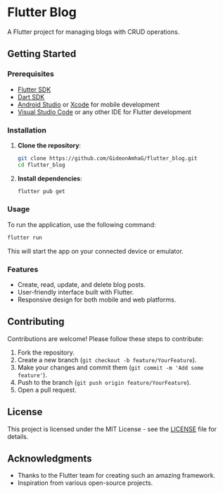 # Flutter Blog

A Flutter project for managing blogs with CRUD operations.

## Getting Started

### Prerequisites

- [Flutter SDK](https://flutter.dev/docs/get-started/install)
- [Dart SDK](https://dart.dev/get-dart)
- [Android Studio](https://developer.android.com/studio) or [Xcode](https://developer.apple.com/xcode/) for mobile development
- [Visual Studio Code](https://code.visualstudio.com/) or any other IDE for Flutter development

### Installation

1. **Clone the repository**:
   ```sh
   git clone https://github.com/GideonAmhaG/flutter_blog.git
   cd flutter_blog
   ```

2. **Install dependencies**:
   ```sh
   flutter pub get
   ```

### Usage

To run the application, use the following command:

```sh
flutter run
```

This will start the app on your connected device or emulator.

### Features

- Create, read, update, and delete blog posts.
- User-friendly interface built with Flutter.
- Responsive design for both mobile and web platforms.

## Contributing

Contributions are welcome! Please follow these steps to contribute:

1. Fork the repository.
2. Create a new branch (`git checkout -b feature/YourFeature`).
3. Make your changes and commit them (`git commit -m 'Add some feature'`).
4. Push to the branch (`git push origin feature/YourFeature`).
5. Open a pull request.

## License

This project is licensed under the MIT License - see the [LICENSE](LICENSE) file for details.

## Acknowledgments

- Thanks to the Flutter team for creating such an amazing framework.
- Inspiration from various open-source projects.